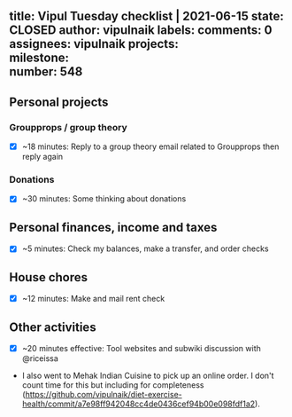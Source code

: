title:	Vipul Tuesday checklist | 2021-06-15
state:	CLOSED
author:	vipulnaik
labels:	
comments:	0
assignees:	vipulnaik
projects:	
milestone:	
number:	548
--
## Personal projects

### Groupprops / group theory

- [x] ~18 minutes: Reply to a group theory email related to Groupprops then reply again

### Donations

- [x] ~30 minutes: Some thinking about donations

## Personal finances, income and taxes

- [x] ~5 minutes: Check my balances, make a transfer, and order checks

## House chores

- [x] ~12 minutes: Make and mail rent check

## Other activities

- [x] ~20 minutes effective: Tool websites and subwiki discussion with @riceissa
- I also went to Mehak Indian Cuisine to pick up an online order. I don't count time for this but including for completeness (https://github.com/vipulnaik/diet-exercise-health/commit/a7e98ff942048cc4de0436cef94b00e098fdf1a2).
